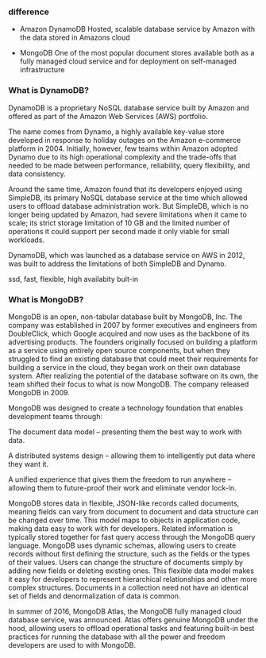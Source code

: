 ### difference
- Amazon DynamoDB 
	Hosted, scalable database service by Amazon with the data stored in Amazons cloud


- MongoDB
  One of the most popular document stores available both as a fully managed cloud service and for deployment on self-managed infrastructure


### What is DynamoDB?
DynamoDB is a proprietary NoSQL database service built by Amazon and offered as part of the Amazon Web Services (AWS) portfolio.

The name comes from Dynamo, a highly available key-value store developed in response to holiday outages on the Amazon e-commerce platform in 2004. Initially, however, few teams within Amazon adopted Dynamo due to its high operational complexity and the trade-offs that needed to be made between performance, reliability, query flexibility, and data consistency.

Around the same time, Amazon found that its developers enjoyed using SimpleDB, its primary NoSQL database service at the time which allowed users to offload database administration work. But SimpleDB, which is no longer being updated by Amazon, had severe limitations when it came to scale; its strict storage limitation of 10 GB and the limited number of operations it could support per second made it only viable for small workloads.

DynamoDB, which was launched as a database service on AWS in 2012, was built to address the limitations of both SimpleDB and Dynamo.

ssd, fast, flexible, high availabity bult-in

### What is MongoDB?
MongoDB is an open, non-tabular database built by MongoDB, Inc. The company was established in 2007 by former executives and engineers from DoubleClick, which Google acquired and now uses as the backbone of its advertising products. The founders originally focused on building a platform as a service using entirely open source components, but when they struggled to find an existing database that could meet their requirements for building a service in the cloud, they began work on their own database system. After realizing the potential of the database software on its own, the team shifted their focus to what is now MongoDB. The company released MongoDB in 2009.

MongoDB was designed to create a technology foundation that enables development teams through:

The document data model – presenting them the best way to work with data.

A distributed systems design – allowing them to intelligently put data where they want it.

A unified experience that gives them the freedom to run anywhere – allowing them to future-proof their work and eliminate vendor lock-in.

MongoDB stores data in flexible, JSON-like records called documents, meaning fields can vary from document to document and data structure can be changed over time. This model maps to objects in application code, making data easy to work with for developers. Related information is typically stored together for fast query access through the MongoDB query language. MongoDB uses dynamic schemas, allowing users to create records without first defining the structure, such as the fields or the types of their values. Users can change the structure of documents simply by adding new fields or deleting existing ones. This flexible data model makes it easy for developers to represent hierarchical relationships and other more complex structures. Documents in a collection need not have an identical set of fields and denormalization of data is common.

In summer of 2016, MongoDB Atlas, the MongoDB fully managed cloud database service, was announced. Atlas offers genuine MongoDB under the hood, allowing users to offload operational tasks and featuring built-in best practices for running the database with all the power and freedom developers are used to with MongoDB.
